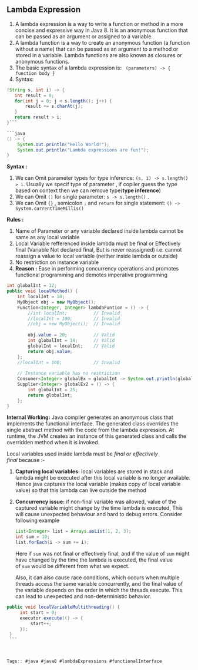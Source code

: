 ## Lambda Expression

1. A lambda expression is a way to write a function or method in a more concise and expressive way in Java 8. It is an anonymous function that can be passed as an argument or assigned to a variable. 
2. A lambda function is a way to create an anonymous function (a function without a name) that can be passed as an argument to a method or stored in a variable. Lambda functions are also known as closures or anonymous functions.
3. The basic syntax of a lambda expression is:
  `` (parameters) -> { function body }``
4. Syntax:

```java
(String s, int i) -> {
   int result = 0;
   for(int j = 0; j < s.length(); j++) {
       result += s.charAt(j);
   }
   return result > i;
}```

```java
() -> {
    System.out.println("Hello World!");
    System.out.println("Lambda expressions are fun!");
}

```

**Syntax :**

1.  We can Omit parameter types for type inference: `(s, i) -> s.length() > i`. Usually we specif type of parameter , if copiler guess the type based on context then we can remove type(**type inference**)
2.  We can Omit `()` for single parameter: `s -> s.length()` .
3.  We can Omit `{}` , semicolon `;` and `return` for single statement: `() -> System.currentTimeMillis()`

**Rules :**

1.  Name of Parameter or any variable declared inside lambda cannot be same as any local variable
2.  Local Variable refferenced inside lambda must be final or Effectively final (Variable Not declared final, But is never reassigned) i.e. cannot reassign a value to local variable (neither inside lambda or outside)
3.  No restriction on instance variable
4.  **Reason :** Ease in performing concurrency operations and promotes functional programming and demotes imperative programming

```java
int globalInt = 12;
public void localMethod() {  
    int localInt = 10;  
    MyObject obj = new MyObject();  
    Function<Integer, Integer> lambdaFuntion = () -> {  
        //int localInt;          // Invalid  
        //localInt = 100;        // Invalid   
        //obj = new MyObject();  // Invalid 
         
        obj.value = 20;          // Valid  
        int globalInt = 14;      // Valid
        globalInt = localInt;    // Valid
        return obj.value;  
    };
	//localInt = 100;            // Invalid
	
	// Instance variable has no restriction
	Consumer<Integer> globalEx = globalInt -> System.out.println(globalInt);
	Supplier<Integer> globalEx2 = () -> {
		int globalInt = 25;
		return globalInt;
	};
}	
```

**Internal Working:** Java compiler generates an anonymous class that implements the functional interface. The generated class overrides the single abstract method with the code from the lambda expression. At runtime, the JVM creates an instance of this generated class and calls the overridden method when it is invoked.

Local variables used inside lambda must be _final or effectively final_ because :-

1.  **Capturing local variables:** local variables are stored in stack and lambda might be executed after this local variable is no longer available. Hence java captures the local variable (makes copy of local variable value) so that this lambda can live outside the method
    
2.  **Concurrency issue:** if non-final variable was allowed, value of the captured variable might change by the time lambda is executed, This will cause unexpected behaviour and hard to debug errors. Consider following example
    ```java
    List<Integer> list = Arrays.asList(1, 2, 3);
    int sum = 10;
    list.forEach(i -> sum += i);
    ```

    
    Here if `sum` was not final or effectively final, and if the value of `sum` might have changed by the time the lambda is executed, the final value of `sum` would be different from what we expect.
    
    Also, it can also cause race conditions, which occurs when multiple threads access the same variable concurrently, and the final value of the variable depends on the order in which the threads execute. This can lead to unexpected and non-deterministic behavior.
    
   ```java
 public void localVariableMultithreading() {
        int start = 0;
        executor.execute(() -> {
            start++; 
        }); 
    }
    ```

    

Tags:: #java #java8 #lambdaExpressions #functionalInterface